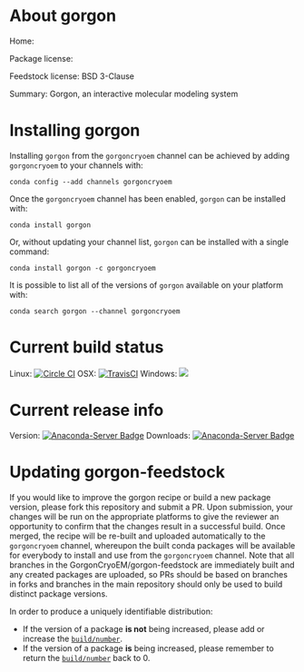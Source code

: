About gorgon
============

Home: 

Package license: 

Feedstock license: BSD 3-Clause

Summary: Gorgon, an interactive molecular modeling system



Installing gorgon
=================

Installing `gorgon` from the `gorgoncryoem` channel can be achieved by adding `gorgoncryoem` to your channels with:

```
conda config --add channels gorgoncryoem
```

Once the `gorgoncryoem` channel has been enabled, `gorgon` can be installed with:

```
conda install gorgon
```

Or, without updating your channel list, `gorgon` can be installed with a single command:

```
conda install gorgon -c gorgoncryoem
```

It is possible to list all of the versions of `gorgon` available on your platform with:

```
conda search gorgon --channel gorgoncryoem
```



Current build status
====================

Linux: [![Circle CI](https://circleci.com/gh/GorgonCryoEM/gorgon-feedstock/tree/master.svg?style=shield)](https://circleci.com/gh/GorgonCryoEM/gorgon-feedstock)
OSX: [![TravisCI](https://travis-ci.org/GorgonCryoEM/gorgon-feedstock.svg?branch=master)](https://travis-ci.org/GorgonCryoEM/gorgon-feedstock)
Windows: ![](https://cdn.rawgit.com/conda-forge/conda-smithy/90845bba35bec53edac7a16638aa4d77217a3713/conda_smithy/static/disabled.svg)

Current release info
====================
Version: [![Anaconda-Server Badge](https://anaconda.org/gorgoncryoem/gorgon/badges/version.svg)](https://anaconda.org/gorgoncryoem/gorgon)
Downloads: [![Anaconda-Server Badge](https://anaconda.org/gorgoncryoem/gorgon/badges/downloads.svg)](https://anaconda.org/gorgoncryoem/gorgon)


Updating gorgon-feedstock
=========================

If you would like to improve the gorgon recipe or build a new
package version, please fork this repository and submit a PR. Upon submission,
your changes will be run on the appropriate platforms to give the reviewer an
opportunity to confirm that the changes result in a successful build. Once
merged, the recipe will be re-built and uploaded automatically to the
`gorgoncryoem` channel, whereupon the built conda packages will be available for
everybody to install and use from the `gorgoncryoem` channel.
Note that all branches in the GorgonCryoEM/gorgon-feedstock are
immediately built and any created packages are uploaded, so PRs should be based
on branches in forks and branches in the main repository should only be used to
build distinct package versions.

In order to produce a uniquely identifiable distribution:
 * If the version of a package **is not** being increased, please add or increase
   the [``build/number``](http://conda.pydata.org/docs/building/meta-yaml.html#build-number-and-string).
 * If the version of a package **is** being increased, please remember to return
   the [``build/number``](http://conda.pydata.org/docs/building/meta-yaml.html#build-number-and-string)
   back to 0.
